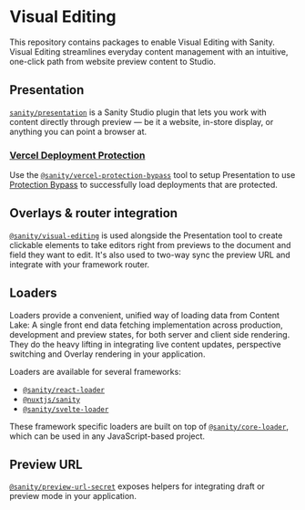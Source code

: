 # Visual Editing

This repository contains packages to enable Visual Editing with Sanity. Visual Editing streamlines everyday content management with an intuitive, one-click path from website preview content to Studio.

## Presentation

[`sanity/presentation`](https://www.sanity.io/docs/presentation) is a Sanity Studio plugin that lets you work with content directly through preview — be it a website, in-store display, or anything you can point a browser at.

### [Vercel Deployment Protection](https://vercel.com/docs/security/deployment-protection)

Use the [`@sanity/vercel-protection-bypass`](./packages/vercel-protection-bypass) tool to setup Presentation to use [Protection Bypass](https://vercel.com/docs/security/deployment-protection/methods-to-bypass-deployment-protection/protection-bypass-automation#protection-bypass-for-automation) to successfully load deployments that are protected.

## Overlays & router integration

[`@sanity/visual-editing`](./packages/visual-editing/README.md) is used alongside the Presentation tool to create clickable elements to take editors right from previews to the document and field they want to edit. It's also used to two-way sync the preview URL and integrate with your framework router.

## Loaders

Loaders provide a convenient, unified way of loading data from Content Lake: A single front end data fetching implementation across production, development and preview states, for both server and client side rendering. They do the heavy lifting in integrating live content updates, perspective switching and Overlay rendering in your application.

Loaders are available for several frameworks:

- [`@sanity/react-loader`](./packages/react-loader/README.md)
- [`@nuxtjs/sanity`](https://sanity.nuxtjs.org/getting-started/visual-editing/)
- [`@sanity/svelte-loader`](./packages/svelte-loader/README.md)

These framework specific loaders are built on top of [`@sanity/core-loader`](./packages/core-loader/README.md), which can be used in any JavaScript-based project.

## Preview URL

[`@sanity/preview-url-secret`](./packages/preview-url-secret/README.md) exposes helpers for integrating draft or preview mode in your application.
